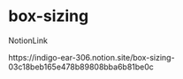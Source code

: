 <h1>box-sizing</h1>

<p>NotionLink</p>
https://indigo-ear-306.notion.site/box-sizing-03c18beb165e478b89808bba6b81be0c
